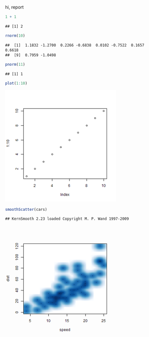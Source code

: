 hi, report



```r
1 + 1
```

```
## [1] 2
```

```r
rnorm(10)
```

```
##  [1]  1.1832 -1.2700  0.2266 -0.6838  0.0102 -0.7522  0.1657  0.6618
##  [9]  0.7959 -1.0498
```

```r
pnorm(11)
```

```
## [1] 1
```






```r
plot(1:10)
```

![plot of chunk test-plot](figure/test-plot1.png) 

```r
smoothScatter(cars)
```

```
## KernSmooth 2.23 loaded Copyright M. P. Wand 1997-2009
```

![plot of chunk test-plot](figure/test-plot2.png) 


